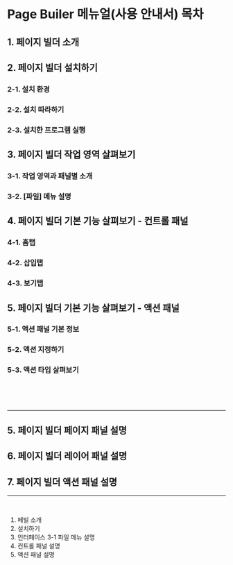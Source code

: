 # Page Builer 메뉴얼(사용 안내서) 목차


## 1. 페이지 빌더 소개

## 2. 페이지 빌더 설치하기

### 2-1. 설치 환경
### 2-2. 설치 따라하기
### 2-3. 설치한 프로그램 실행


## 3. 페이지 빌더 작업 영역 살펴보기

### 3-1. 작업 영역과 패널별 소개
### 3-2. [파일] 메뉴 설명

## 4. 페이지 빌더 기본 기능 살펴보기 - 컨트롤 패널

### 4-1. 홈탭 
### 4-2. 삽입탭 
### 4-3. 보기탭

## 5. 페이지 빌더 기본 기능 살펴보기 - 액션 패널

### 5-1. 액션 패널 기본 정보
### 5-2. 액션 지정하기
### 5-3. 액션 타입 살펴보기

<br>
<br>
<br>

------------------------------

## 5. 페이지 빌더 페이지 패널 설명
## 6. 페이지 빌더 레이어 패널 설명
## 7. 페이지 빌더 액션 패널 설명 




---------------------------------------

<br>

1. 페빌 소개
2. 설치하기
3. 인터페이스
3-1 파일 메뉴 설명
4. 컨트롤 패널 설명
5. 액션 패널 설명 
